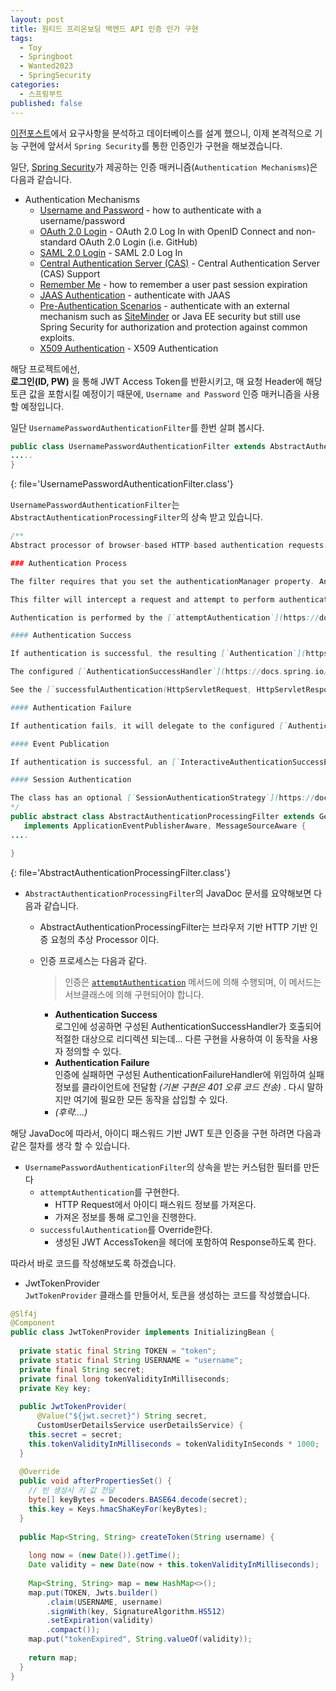 ```yaml
---
layout: post
title: 원티드 프리온보딩 백엔드 API 인증 인가 구현
tags:
  - Toy
  - Springboot
  - Wanted2023
  - SpringSecurity
categories:
  - 스프링부트
published: false
---
```

<a href="/posts/심심해서-구현해보는-원티드-2023-프리온보딩-백엔드-인턴십-선발과제-2/" target="_blank">이전포스트</a>에서 요구사항을 분석하고 데이터베이스를 설계 했으니, 이제 본격적으로 기능 구현에 앞서서 `Spring Security`를 통한 인증인가 구현을 해보겠습니다.

일단, [Spring Security](https://docs.spring.io/spring-security/reference/servlet/authentication/index.html#servlet-authentication-mechanisms)가 제공하는 인증 매커니즘(`Authentication Mechanisms`)은 다음과 같습니다.

- Authentication Mechanisms  
	- [Username and Password](https://docs.spring.io/spring-security/reference/servlet/authentication/passwords/index.html#servlet-authentication-unpwd) - how to authenticate with a username/password  
	- [OAuth 2.0 Login](https://docs.spring.io/spring-security/reference/servlet/oauth2/login/index.html#oauth2login) - OAuth 2.0 Log In with OpenID Connect and non-standard OAuth 2.0 Login (i.e. GitHub)  
	- [SAML 2.0 Login](https://docs.spring.io/spring-security/reference/servlet/saml2/index.html#servlet-saml2) - SAML 2.0 Log In  
	- [Central Authentication Server (CAS)](https://docs.spring.io/spring-security/reference/servlet/authentication/cas.html#servlet-cas) - Central Authentication Server (CAS) Support  
	- [Remember Me](https://docs.spring.io/spring-security/reference/servlet/authentication/rememberme.html#servlet-rememberme) - how to remember a user past session expiration  
	- [JAAS Authentication](https://docs.spring.io/spring-security/reference/servlet/authentication/jaas.html#servlet-jaas) - authenticate with JAAS  
	- [Pre-Authentication Scenarios](https://docs.spring.io/spring-security/reference/servlet/authentication/preauth.html#servlet-preauth) - authenticate with an external mechanism such as [SiteMinder](https://www.siteminder.com/) or Java EE security but still use Spring Security for authorization and protection against common exploits.  
	- [X509 Authentication](https://docs.spring.io/spring-security/reference/servlet/authentication/x509.html#servlet-x509) - X509 Authentication  

해당 프로젝트에선,  
**로그인(ID, PW)** 을 통해 JWT Access Token를 반환시키고, 매 요청 Header에 해당 토큰 값을 포함시킬 예정이기 때문에, `Username and Password` 인증 매커니즘을 사용할 예정입니다.

일단 `UsernamePasswordAuthenticationFilter`를 한번 살펴 봅시다.

```java
public class UsernamePasswordAuthenticationFilter extends AbstractAuthenticationProcessingFilter {
.....
}
```
{: file='UsernamePasswordAuthenticationFilter.class'}

`UsernamePasswordAuthenticationFilter`는 `AbstractAuthenticationProcessingFilter`의 상속 받고 있습니다.


```java
/**
Abstract processor of browser-based HTTP-based authentication requests.

### Authentication Process

The filter requires that you set the authenticationManager property. An AuthenticationManager is required to process the authentication request tokens created by implementing classes.

This filter will intercept a request and attempt to perform authentication from that request if the request matches the [`setRequiresAuthenticationRequestMatcher(RequestMatcher)`](https://docs.spring.io/spring-security/site/docs/current/api/org/springframework/security/web/authentication/AbstractAuthenticationProcessingFilter.html#setRequiresAuthenticationRequestMatcher(org.springframework.security.web.util.matcher.RequestMatcher)).

Authentication is performed by the [`attemptAuthentication`](https://docs.spring.io/spring-security/site/docs/current/api/org/springframework/security/web/authentication/AbstractAuthenticationProcessingFilter.html#attemptAuthentication(jakarta.servlet.http.HttpServletRequest,jakarta.servlet.http.HttpServletResponse)) method, which must be implemented by subclasses.

#### Authentication Success

If authentication is successful, the resulting [`Authentication`](https://docs.spring.io/spring-security/site/docs/current/api/org/springframework/security/core/Authentication.html "interface in org.springframework.security.core") object will be placed into the `SecurityContext` for the current thread, which is guaranteed to have already been created by an earlier filter.

The configured [`AuthenticationSuccessHandler`](https://docs.spring.io/spring-security/site/docs/current/api/org/springframework/security/web/authentication/AbstractAuthenticationProcessingFilter.html#setAuthenticationSuccessHandler(org.springframework.security.web.authentication.AuthenticationSuccessHandler)) will then be called to take the redirect to the appropriate destination after a successful login. The default behaviour is implemented in a [`SavedRequestAwareAuthenticationSuccessHandler`](https://docs.spring.io/spring-security/site/docs/current/api/org/springframework/security/web/authentication/SavedRequestAwareAuthenticationSuccessHandler.html "class in org.springframework.security.web.authentication") which will make use of any DefaultSavedRequest set by the ExceptionTranslationFilter and redirect the user to the URL contained therein. Otherwise it will redirect to the webapp root "/". You can customize this behaviour by injecting a differently configured instance of this class, or by using a different implementation.

See the [`successfulAuthentication(HttpServletRequest, HttpServletResponse, FilterChain, Authentication)`](https://docs.spring.io/spring-security/site/docs/current/api/org/springframework/security/web/authentication/AbstractAuthenticationProcessingFilter.html#successfulAuthentication(jakarta.servlet.http.HttpServletRequest,jakarta.servlet.http.HttpServletResponse,jakarta.servlet.FilterChain,org.springframework.security.core.Authentication)) method for more information.

#### Authentication Failure

If authentication fails, it will delegate to the configured [`AuthenticationFailureHandler`](https://docs.spring.io/spring-security/site/docs/current/api/org/springframework/security/web/authentication/AuthenticationFailureHandler.html "interface in org.springframework.security.web.authentication") to allow the failure information to be conveyed to the client. The default implementation is [`SimpleUrlAuthenticationFailureHandler`](https://docs.spring.io/spring-security/site/docs/current/api/org/springframework/security/web/authentication/SimpleUrlAuthenticationFailureHandler.html "class in org.springframework.security.web.authentication") , which sends a 401 error code to the client. It may also be configured with a failure URL as an alternative. Again you can inject whatever behaviour you require here.

#### Event Publication

If authentication is successful, an [`InteractiveAuthenticationSuccessEvent`](https://docs.spring.io/spring-security/site/docs/current/api/org/springframework/security/authentication/event/InteractiveAuthenticationSuccessEvent.html "class in org.springframework.security.authentication.event") will be published via the application context. No events will be published if authentication was unsuccessful, because this would generally be recorded via an `AuthenticationManager`-specific application event.

#### Session Authentication

The class has an optional [`SessionAuthenticationStrategy`](https://docs.spring.io/spring-security/site/docs/current/api/org/springframework/security/web/authentication/session/SessionAuthenticationStrategy.html "interface in org.springframework.security.web.authentication.session") which will be invoked immediately after a successful call to `attemptAuthentication()`. Different implementations [`can be injected`](https://docs.spring.io/spring-security/site/docs/current/api/org/springframework/security/web/authentication/AbstractAuthenticationProcessingFilter.html#setSessionAuthenticationStrategy(org.springframework.security.web.authentication.session.SessionAuthenticationStrategy)) to enable things like session-fixation attack prevention or to control the number of simultaneous sessions a principal may have.
*/
public abstract class AbstractAuthenticationProcessingFilter extends GenericFilterBean  
   implements ApplicationEventPublisherAware, MessageSourceAware {
....

}
```
{: file='AbstractAuthenticationProcessingFilter.class'}

- `AbstractAuthenticationProcessingFilter`의 JavaDoc 문서를 요약해보면 다음과 같습니다.  
	- AbstractAuthenticationProcessingFilter는 브라우저 기반 HTTP 기반 인증 요청의 추상 Processor 이다.  
	- 인증 프로세스는 다음과 같다.  
		> 인증은 [`attemptAuthentication`](https://docs.spring.io/spring-security/site/docs/current/api/org/springframework/security/web/authentication/AbstractAuthenticationProcessingFilter.html#attemptAuthentication(jakarta.servlet.http.HttpServletRequest,jakarta.servlet.http.HttpServletResponse)) 메서드에 의해 수행되며, 이 메서드는 서브클래스에 의해 구현되어야 합니다.  

		- **Authentication Success**  
			로그인에 성공하면 구성된 AuthenticationSuccessHandler가 호출되어 적절한 대상으로 리디렉션 되는데... 다른 구현을 사용하여 이 동작을 사용자 정의할 수 있다.  
		- **Authentication Failure**  
			인증에 실패하면 구성된 AuthenticationFailureHandler에 위임하여 실패 정보를 클라이언트에 전달함 *(기본 구현은 401 오류 코드 전송)* . 다시 말하지만 여기에 필요한 모든 동작을 삽입할 수 있다.  
		- *(후략....)*  

해당 JavaDoc에 따라서, 아이디 패스워드 기반 JWT 토큰 인증을 구현 하려면 다음과 같은 절차를 생각 할 수 있습니다.
- `UsernamePasswordAuthenticationFilter`의 상속을 받는 커스텀한 필터를 만든다
	- `attemptAuthentication`를 구현한다.
		- HTTP Request에서 아이디 패스워드 정보를 가져온다.
		- 가져온 정보를 통해 로그인을 진행한다.
	- `successfulAuthentication`를 Override한다.
		- 생성된 JWT AccessToken을 헤더에 포함하여 Response하도록 한다.

따라서 바로 코드를 작성해보도록 하겠습니다.

- JwtTokenProvider  
`JwtTokenProvider` 클래스를 만들어서, 토큰을 생성하는 코드를 작성했습니다.
```java
@Slf4j  
@Component  
public class JwtTokenProvider implements InitializingBean {  
  
  private static final String TOKEN = "token";  
  private static final String USERNAME = "username";  
  private final String secret;  
  private final long tokenValidityInMilliseconds;  
  private Key key;  
  
  public JwtTokenProvider(  
      @Value("${jwt.secret}") String secret,  
      CustomUserDetailsService userDetailsService) {  
    this.secret = secret;  
    this.tokenValidityInMilliseconds = tokenValidityInSeconds * 1000;  
  }  
  
  @Override  
  public void afterPropertiesSet() {  
    // 빈 생성시 키 값 전달  
    byte[] keyBytes = Decoders.BASE64.decode(secret);  
    this.key = Keys.hmacShaKeyFor(keyBytes);  
  }  
  
  public Map<String, String> createToken(String username) {  
  
    long now = (new Date()).getTime();  
    Date validity = new Date(now + this.tokenValidityInMilliseconds);  
  
    Map<String, String> map = new HashMap<>();  
    map.put(TOKEN, Jwts.builder()  
        .claim(USERNAME, username)  
        .signWith(key, SignatureAlgorithm.HS512)  
        .setExpiration(validity)  
        .compact());  
    map.put("tokenExpired", String.valueOf(validity));  
  
    return map;  
  }    
}
```

